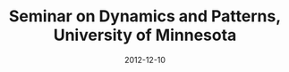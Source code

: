 ---
title: "Seminar on Dynamics and Patterns, University of Minnesota "
collection: talks
type: "Seminar" 
permalink: /talks/2012talk6
venue: "Minneapolis, Minnesota"
date: 2012-12-10
location: "Minneapolis, Minnesota"
---